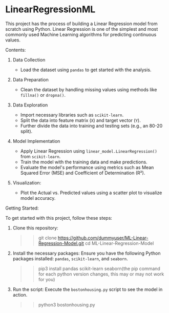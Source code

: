 # LinearRegressionML
This project has the process of building a Linear Regression model from scratch using Python. Linear Regression is one of the simplest and most commonly used Machine Learning algorithms for predicting continuous values.


Contents:

1. Data Collection
   - Load the dataset using `pandas` to get started with the analysis.

2. Data Preparation
   - Clean the dataset by handling missing values using methods like `fillna()` or `dropna()`.

3. Data Exploration
   - Import necessary libraries such as `scikit-learn`.
   - Split the data into feature matrix (`X`) and target vector (`Y`).
   - Further divide the data into training and testing sets (e.g., an 80-20 split).

4. Model Implementation
   - Apply Linear Regression using `linear_model.LinearRegression()` from `scikit-learn`.
   - Train the model with the training data and make predictions.
   - Evaluate the model's performance using metrics such as Mean Squared Error (MSE) and Coefficient of Determination (R²).

5. Visualization:
   - Plot the Actual vs. Predicted values using a scatter plot to visualize model accuracy.

Getting Started:

To get started with this project, follow these steps:

1. Clone this repository:

   >>git clone https://github.com/dummyuser/ML-Linear-Regression-Model.git
   >>cd ML-Linear-Regression-Model
 

2. Install the necessary packages:
   Ensure you have the following Python packages installed: `pandas`, `scikit-learn`, and `seaborn`.

   
   >>pip3 install pandas scikit-learn seaborn(the pip command for each python version changes, this may or may not work for you)
   

3. Run the script:
   Execute the `bostonhousing.py` script to see the model in action.

   >> python3 bostonhousing.py
   


